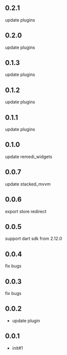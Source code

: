## 0.2.1
update plugins

## 0.2.0
update plugins

## 0.1.3
update plugins

## 0.1.2
update plugins

## 0.1.1
update plugins

## 0.1.0
update remedi_widgets

## 0.0.7
update stacked_mvvm

## 0.0.6
export store redirect

## 0.0.5
support dart sdk from 2.12.0

## 0.0.4
fix bugs

## 0.0.3
fix bugs

## 0.0.2

* update plugin

## 0.0.1

* init#1
